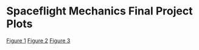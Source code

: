 # Spaceflight Mechanics Final Project Plots

[Figure 1](plot1.html)
[Figure 2](plot2.html)
[Figure 3](plot3.html)
